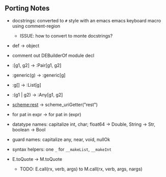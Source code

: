 
## Porting Notes

  - docstrings: converted to `#` style with an emacs emacs keyboard
    macro using comment-region
    - ISSUE: how to convert to monte docstrings?
  - def -> object
  - comment out DEBuilderOf module decl
  - :[g1, g2] -> :Pair[g1, g2]
  - :generic(g) -> :generic[g]
  - :g[] -> :List[g]
  - :(g1 | g2) -> :Any[g1, g2]
  - <scheme:rest> -> scheme_uriGetter("rest")
  - for pat in expr -> for pat in (expr)

  - datatype names: capitalize int, char;
    float64 -> Double, String -> Str, boolean -> Bool
  - guard names: capitalize any, near, void, nullOk
  - syntax helpers: one `_` for `__makeList`, `__makeInt`
  - E.toQuote -> M.toQuote
    - TODO: E.call(rx, verb, args) to M.call(rx, verb, args, nargs)
